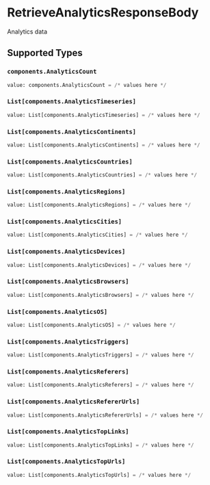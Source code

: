 # RetrieveAnalyticsResponseBody

Analytics data


## Supported Types

### `components.AnalyticsCount`

```python
value: components.AnalyticsCount = /* values here */
```

### `List[components.AnalyticsTimeseries]`

```python
value: List[components.AnalyticsTimeseries] = /* values here */
```

### `List[components.AnalyticsContinents]`

```python
value: List[components.AnalyticsContinents] = /* values here */
```

### `List[components.AnalyticsCountries]`

```python
value: List[components.AnalyticsCountries] = /* values here */
```

### `List[components.AnalyticsRegions]`

```python
value: List[components.AnalyticsRegions] = /* values here */
```

### `List[components.AnalyticsCities]`

```python
value: List[components.AnalyticsCities] = /* values here */
```

### `List[components.AnalyticsDevices]`

```python
value: List[components.AnalyticsDevices] = /* values here */
```

### `List[components.AnalyticsBrowsers]`

```python
value: List[components.AnalyticsBrowsers] = /* values here */
```

### `List[components.AnalyticsOS]`

```python
value: List[components.AnalyticsOS] = /* values here */
```

### `List[components.AnalyticsTriggers]`

```python
value: List[components.AnalyticsTriggers] = /* values here */
```

### `List[components.AnalyticsReferers]`

```python
value: List[components.AnalyticsReferers] = /* values here */
```

### `List[components.AnalyticsRefererUrls]`

```python
value: List[components.AnalyticsRefererUrls] = /* values here */
```

### `List[components.AnalyticsTopLinks]`

```python
value: List[components.AnalyticsTopLinks] = /* values here */
```

### `List[components.AnalyticsTopUrls]`

```python
value: List[components.AnalyticsTopUrls] = /* values here */
```

